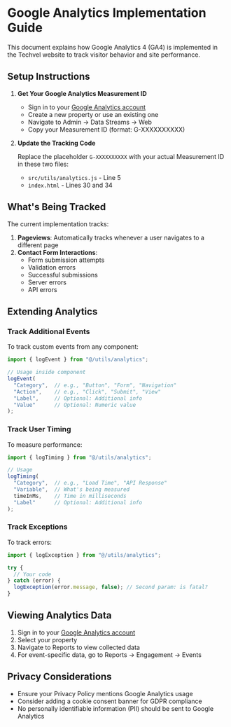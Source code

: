 # Google Analytics Implementation Guide

This document explains how Google Analytics 4 (GA4) is implemented in the Techvel website to track visitor behavior and site performance.

## Setup Instructions

1. **Get Your Google Analytics Measurement ID**

   - Sign in to your [Google Analytics account](https://analytics.google.com/)
   - Create a new property or use an existing one
   - Navigate to Admin → Data Streams → Web
   - Copy your Measurement ID (format: G-XXXXXXXXXX)

2. **Update the Tracking Code**

   Replace the placeholder `G-XXXXXXXXXX` with your actual Measurement ID in these two files:

   - `src/utils/analytics.js` - Line 5
   - `index.html` - Lines 30 and 34

## What's Being Tracked

The current implementation tracks:

1. **Pageviews**: Automatically tracks whenever a user navigates to a different page
2. **Contact Form Interactions**:
   - Form submission attempts
   - Validation errors
   - Successful submissions
   - Server errors
   - API errors

## Extending Analytics

### Track Additional Events

To track custom events from any component:

```jsx
import { logEvent } from "@/utils/analytics";

// Usage inside component
logEvent(
  "Category",  // e.g., "Button", "Form", "Navigation"
  "Action",    // e.g., "Click", "Submit", "View"
  "Label",     // Optional: Additional info
  "Value"      // Optional: Numeric value
);
```

### Track User Timing

To measure performance:

```jsx
import { logTiming } from "@/utils/analytics";

// Usage
logTiming(
  "Category",  // e.g., "Load Time", "API Response"
  "Variable",  // What's being measured
  timeInMs,    // Time in milliseconds
  "Label"      // Optional: Additional info
);
```

### Track Exceptions

To track errors:

```jsx
import { logException } from "@/utils/analytics";

try {
  // Your code
} catch (error) {
  logException(error.message, false); // Second param: is fatal?
}
```

## Viewing Analytics Data

1. Sign in to your [Google Analytics account](https://analytics.google.com/)
2. Select your property
3. Navigate to Reports to view collected data
4. For event-specific data, go to Reports → Engagement → Events

## Privacy Considerations

- Ensure your Privacy Policy mentions Google Analytics usage
- Consider adding a cookie consent banner for GDPR compliance
- No personally identifiable information (PII) should be sent to Google Analytics 